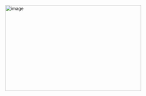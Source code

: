 <img width="433" height="273" alt="image" src="https://github.com/user-attachments/assets/ce8842ae-8a45-4450-8fc8-f17b39f967fa" />

